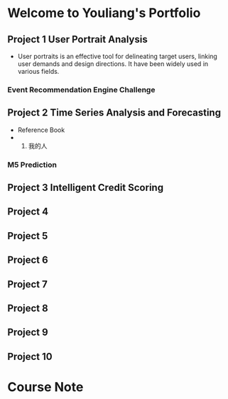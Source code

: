 # Welcome to Youliang's Portfolio


## Project 1 User Portrait Analysis
+ User portraits is an effective tool for delineating target users, linking user demands and design directions. It  have been widely used in various fields.
### Event Recommendation Engine Challenge

## Project 2 Time Series Analysis and Forecasting
+ Reference Book
+ 1. 我的人

### 
### M5 Prediction

## Project 3 Intelligent Credit Scoring

## Project 4 

## Project 5

## Project 6

## Project 7

## Project 8

## Project 9

## Project 10



# Course Note
